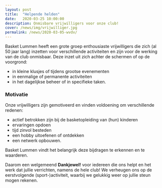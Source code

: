 ```yaml
---
layout: post
title:  "Helpende helden"
date:   2020-03-25 10:00:00
description: Onmisbare vrijwilligers voor onze club!
cover: /news/img/vrijwilliger.jpg
permalink: /news/2020-03-05-wvdv/
---
```


Basket Lummen heeft een grote groep enthousiaste vrijwilligers die zich (al 50 jaar lang) inzetten voor verschillende activiteiten en zijn voor de werking van de club onmisbaar. Deze inzet uit zich achter de schermen of op de voorgrond:
- in kleine klusjes of tijdens grootse evenementen
- in eenmalige of permanente activiteiten
- in het dagelijkse beheer of in specifieke taken.

### Motivatie

Onze vrijwilligers zijn gemotiveerd en vinden voldoening om verschillende redenen:
- actief betrokken zijn bij de basketopleiding van (hun) kinderen
- ervaringen opdoen
- tijd zinvol besteden
- een hobby uitoefenen of ontdekken
- een netwerk opbouwen.

Basket Lummen vindt het belangrijk deze bijdragen te erkennen en te waarderen.

Daarom een welgemeend **Dankjewel!** voor iedereen die ons helpt en het werk dat jullie verrichten, namens de hele club! We verheugen ons op de eerstvolgende (sport-)activiteit, waarbij we gelukkig weer op jullie steun mogen rekenen.
